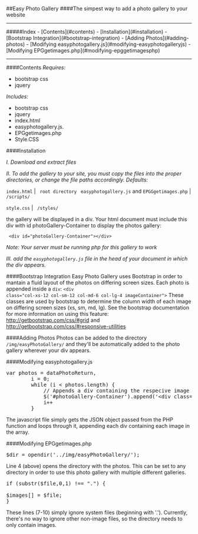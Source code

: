 ##Easy Photo Gallery
####The simpest way to add a photo gallery to your website
<hr>
#####Index
- [Contents](#contents)
- [Installation](#installation)
- [Bootstrap Integration](#bootstrap-integration)
- [Adding Photos](#adding-photos)
- [Modifying easyphotogallery.js](#modifying-easyphotogalleryjs)
- [Modifying EPGgetimages.php](#modifying-epggetimagesphp)

<hr>

####Contents
*Requires:*

- bootstrap css
- jquery

*Includes:*

- bootstrap css
- jquery
- index.html
- easyphotogallery.js. 
- EPGgetimages.php
- Style.CSS

####Installation

*I. Download and extract files*

*II. To add the gallery to your site, you must copy the files into the proper directories, or change the file paths accordingly. 
Defaults:*

<code>index.html</code>  |  <code> root directory </code>
<code>easyphotogallery.js</code> and <code>EPGGgetimages.php</code>  |  <code> /scripts/ </code>

<code>style.css</code>  |  </code> <code> /styles/ </code>


the gallery will be displayed in a div. Your html document must include this div with id photoGallery-Container to display the photos gallery:

<code> &lt;div id="photoGallery-Container"&gt;&lt;/div&gt; </code>

*Note: Your server must be running php for this gallery to work*


*III. add the <code>easyphotogallery.js</code> file in the head of your document in which the div appears.*

####Bootstrap Integration
Easy Photo Gallery uses Bootstrap in order to mantain a fluid layout of the photos on differing screen sizes. Each photo is 
appended inside a <code>div</code>: <code>&lt;div class="col-xs-12 col-sm-12 col-md-6 col-lg-4 imageContainer"&gt;</code> These
classes are used by bootstrap to determine the column width of each image on differing screen sizes (xs, sm, md, lg). See the 
bootstrap documentation for more information on using this feature: http://getbootstrap.com/css/#grid and http://getbootstrap.com/css/#responsive-utilities

####Adding Photos
Photos can be added to the directory <code>/img/easyPhotoGallery/</code> and they'll be automatically added to the photo gallery wherever your div appears.

####Modifying easyphotogallery.js
<pre>
var photos = dataPhotoReturn,
	    i = 0;
		while (i &lt; photos.length) {
			// Appends a div containing the respecive image
			$('#photoGallery-Container').append('&lt;div class=&quot;col-xs-12 col-sm-12 col-md-6 col-lg-4 imageContainer&quot;&gt; &lt;a href=&quot;/img/easyPhotoGallery/' +  photos[i] + '&quot;&gt;&lt;img class=&quot;galleryImage&quot; src=&quot;/img/easyPhotoGallery/' +  photos[i] +'&quot;&quot; style=&quot;width: 100%&quot;&gt;&lt;/a&gt;&lt;/div&gt;');
			i++
		}
</pre>
The javascript file simply gets the JSON object passed from the PHP function and loops through it, appending each div containing each image in the array.

####Modifying EPGgetimages.php
<pre>
$dir = opendir('../img/easyPhotoGallery/');
</pre>
Line 4 (above) opens the directory with the photos. This can be set to any directory in order to use this photo gallery with multiple different galleries.

<pre>
if (substr($file,0,1) !== ".") {

$images[] = $file;
}
</pre>
These lines (7-10) simply ignore system files (beginning with '.'). Currently, there's no way to ignore other non-image files, so the directory needs to only contain images.
